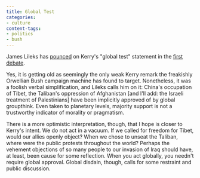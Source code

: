 ```yaml
---
title: Global Test
categories:
- culture
content-tags:
- politics
- bush
---
```


James Lileks has [pounced][1] on Kerry's "global test" statement in the [first debate][2].

   [1]: http://newhousenews.com/archive/lileks100604.html
   [2]: /2004/09/30/coral-gables-debate.html

Yes, it is getting old as seemingly the only weak Kerry remark the freakishly Orwellian Bush campaign machine has found to target.  Nonetheless, it was a foolish verbal simplification, and Lileks calls him on it: China's occupation of Tibet, the Taliban's oppression of Afghanistan [and I'll add: the Israeli treatment of Palestinians] have been implicitly approved of by global groupthink.  Even taken to planetary levels, majority support is not a trustworthy indicator of morality or pragmatism.

There is a more optimistic interpretation, though, that I hope is closer to Kerry's intent.  We do not act in a vacuum.  If we called for freedom for Tibet, would our allies openly object?  When we chose to unseat the Taliban, where were the public protests throughout the world?  Perhaps the vehement objections of so many people to our invasion of Iraq should have, at least, been cause for some reflection.  When you act globally, you needn't require global approval.  Global disdain, though, calls for some restraint and public discussion.
